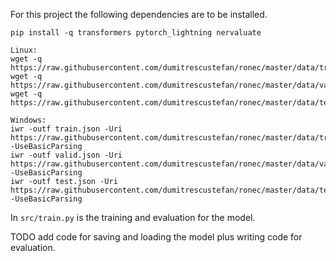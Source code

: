 For this project the following dependencies are to be installed.

    pip install -q transformers pytorch_lightning nervaluate
    
    Linux:
    wget -q https://raw.githubusercontent.com/dumitrescustefan/ronec/master/data/train.json
    wget -q https://raw.githubusercontent.com/dumitrescustefan/ronec/master/data/valid.json
    wget -q https://raw.githubusercontent.com/dumitrescustefan/ronec/master/data/test.json

    Windows:
    iwr -outf train.json -Uri https://raw.githubusercontent.com/dumitrescustefan/ronec/master/data/train.json -UseBasicParsing
    iwr -outf valid.json -Uri https://raw.githubusercontent.com/dumitrescustefan/ronec/master/data/valid.json -UseBasicParsing
    iwr -outf test.json -Uri https://raw.githubusercontent.com/dumitrescustefan/ronec/master/data/test.json -UseBasicParsing


In `src/train.py` is the training and evaluation for the model.

TODO add code for saving and loading the model plus writing code for evaluation.
